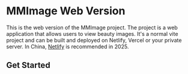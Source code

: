 # MMImage Web Version

This is the web version of the MMImage project. The project is a web application that allows users to view beauty images. It's a normal vite project and can be built and deployed on Netlify, Vercel or your private server. In China, [Netlify](https://www.netlify.com) is recommended in 2025.

## Get Started

###
